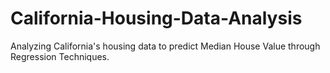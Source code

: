 # California-Housing-Data-Analysis
Analyzing California's housing data to predict Median House Value through Regression Techniques.
